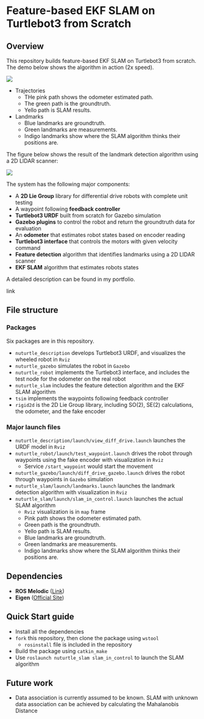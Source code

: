 # Feature-based EKF SLAM on Turtlebot3 from Scratch

## Overview

This repository builds feature-based EKF SLAM on Turtlebot3 from scratch. The demo below shows the algorithm in action (2x speed).

![](https://github.com/shangzhouye/EKF-SLAM-on-Turtlebot3/blob/public/figures/slam_in_control.gif?raw=true)

- Trajectories
  - THe pink path shows the odometer estimated path.
  - The green path is the groundtruth.
  - Yello path is SLAM results.
- Landmarks
  - Blue landmarks are groundtruth.
  - Green landmarks are measurements.
  - Indigo landmarks show where the SLAM algorithm thinks their positions are.

The figure below shows the result of the landmark detection algorithm using a 2D LIDAR scanner:

![](https://github.com/shangzhouye/EKF-SLAM-on-Turtlebot3/blob/public/figures/landmark_detection.gif?raw=true)

The system has the following major components:

- A **2D Lie Group** library for differential drive robots with complete unit testing
- A waypoint following **feedback controller**
- **Turtlebot3 URDF** built from scratch for Gazebo simulation
- **Gazebo plugins** to control the robot and return the groundtruth data for evaluation
- An **odometer** that estimates robot states based on encoder reading
- **Turtlebot3 interface** that controls the motors with given velocity command
- **Feature detection** algorithm that identifies landmarks using a 2D LIDAR scanner
- **EKF SLAM** algorithm that estimates robots states

A detailed description can be found in my portfolio.

link

## File structure

### Packages

Six packages are in this repository.

- `nuturtle_description` develops Turtlebot3 URDF, and visualizes the wheeled robot in `Rviz`
- `nuturtle_gazebo` simulates the robot in `Gazebo`
- `nuturtle_robot` implements the Turtlebot3 interface, and includes the test node for the odometer on the real robot
- `nuturtle_slam` includes the feature detection algorithm and the EKF SLAM algorithm
- `tsim` implements the waypoints following feedback controller
- `rigid2d` is the 2D Lie Group library, including SO(2), SE(2) calculations, the odometer, and the fake encoder

### Major launch files

- `nuturtle_description/launch/view_diff_drive.launch` launches the URDF model in `Rviz`
- `nuturtle_robot/launch/test_waypoint.launch` drives the robot through waypoints using the fake encoder with visualization in `Rviz`
  - Service `/start_waypoint` would start the movement
- `nuturtle_gazebo/launch/diff_drive_gazebo.launch` drives the robot through waypoints in `Gazebo` simulation
- `nuturtle_slam/launch/landmarks.launch` launches the landmark detection algorithm with visualization in `Rviz`
- `nuturtle_slam/launch/slam_in_control.launch` launches the actual SLAM algorithm
    - `Rviz` visualization is in `map` frame
    - Pink path shows the odometer estimated path.
    - Green path is the groundtruth.
    - Yello path is SLAM results.
    - Blue landmarks are groundtruth.
    - Green landmarks are measurements.
    - Indigo landmarks show where the SLAM algorithm thinks their positions are.

## Dependencies

- **ROS Melodic** ([Link](http://wiki.ros.org/melodic/Installation/Ubuntu))
- **Eigen** ([Official Site](http://eigen.tuxfamily.org/))

## Quick Start guide

- Install all the dependencies
- `fork` this repository, then clone the package using `wstool`
  - `rosinstall` file is included in the repository
- Build the package using `catkin_make`
- Use `roslaunch nuturtle_slam slam_in_control` to launch the SLAM algorithm

## Future work

- Data association is currently assumed to be known. SLAM with unknown data association can be achieved by calculating the Mahalanobis Distance